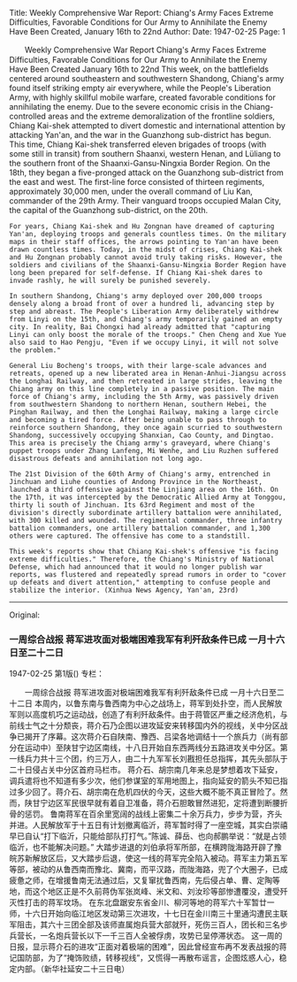 Title: Weekly Comprehensive War Report: Chiang's Army Faces Extreme Difficulties, Favorable Conditions for Our Army to Annihilate the Enemy Have Been Created, January 16th to 22nd
Author:
Date: 1947-02-25
Page: 1

　　Weekly Comprehensive War Report
    Chiang's Army Faces Extreme Difficulties, Favorable Conditions for Our Army to Annihilate the Enemy Have Been Created
    January 16th to 22nd
    This week, on the battlefields centered around southeastern and southwestern Shandong, Chiang's army found itself striking empty air everywhere, while the People's Liberation Army, with highly skillful mobile warfare, created favorable conditions for annihilating the enemy. Due to the severe economic crisis in the Chiang-controlled areas and the extreme demoralization of the frontline soldiers, Chiang Kai-shek attempted to divert domestic and international attention by attacking Yan'an, and the war in the Guanzhong sub-district has begun. This time, Chiang Kai-shek transferred eleven brigades of troops (with some still in transit) from southern Shaanxi, western Henan, and Lüliang to the southern front of the Shaanxi-Gansu-Ningxia Border Region. On the 18th, they began a five-pronged attack on the Guanzhong sub-district from the east and west. The first-line force consisted of thirteen regiments, approximately 30,000 men, under the overall command of Liu Kan, commander of the 29th Army. Their vanguard troops occupied Malan City, the capital of the Guanzhong sub-district, on the 20th.

    For years, Chiang Kai-shek and Hu Zongnan have dreamed of capturing Yan'an, deploying troops and generals countless times. On the military maps in their staff offices, the arrows pointing to Yan'an have been drawn countless times. Today, in the midst of crises, Chiang Kai-shek and Hu Zongnan probably cannot avoid truly taking risks. However, the soldiers and civilians of the Shaanxi-Gansu-Ningxia Border Region have long been prepared for self-defense. If Chiang Kai-shek dares to invade rashly, he will surely be punished severely.

    In southern Shandong, Chiang's army deployed over 200,000 troops densely along a broad front of over a hundred li, advancing step by step and abreast. The People's Liberation Army deliberately withdrew from Linyi on the 15th, and Chiang's army temporarily gained an empty city. In reality, Bai Chongxi had already admitted that "capturing Linyi can only boost the morale of the troops." Chen Cheng and Xue Yue also said to Hao Pengju, "Even if we occupy Linyi, it will not solve the problem."

    General Liu Bocheng's troops, with their large-scale advances and retreats, opened up a new liberated area in Henan-Anhui-Jiangsu across the Longhai Railway, and then retreated in large strides, leaving the Chiang army on this line completely in a passive position. The main force of Chiang's army, including the 5th Army, was passively driven from southwestern Shandong to northern Henan, southern Hebei, the Pinghan Railway, and then the Longhai Railway, making a large circle and becoming a tired force. After being unable to pass through to reinforce southern Shandong, they once again scurried to southwestern Shandong, successively occupying Shanxian, Cao County, and Dingtao. This area is precisely the Chiang army's graveyard, where Chiang's puppet troops under Zhang Lanfeng, Mi Wenhe, and Liu Ruzhen suffered disastrous defeats and annihilation not long ago.

    The 21st Division of the 60th Army of Chiang's army, entrenched in Jinchuan and Liuhe counties of Andong Province in the Northeast, launched a third offensive against the Linjiang area on the 16th. On the 17th, it was intercepted by the Democratic Allied Army at Tonggou, thirty li south of Jinchuan. Its 63rd Regiment and most of the division's directly subordinate artillery battalion were annihilated, with 300 killed and wounded. The regimental commander, three infantry battalion commanders, one artillery battalion commander, and 1,300 others were captured. The offensive has come to a standstill.

    This week's reports show that Chiang Kai-shek's offensive "is facing extreme difficulties." Therefore, the Chiang's Ministry of National Defense, which had announced that it would no longer publish war reports, was flustered and repeatedly spread rumors in order to "cover up defeats and divert attention," attempting to confuse people and stabilize the interior. (Xinhua News Agency, Yan'an, 23rd)



<hr /> 

Original: 


### 一周综合战报  蒋军进攻面对极端困难我军有利歼敌条件已成  一月十六日至二十二日

1947-02-25
第1版()
专栏：

　　一周综合战报
    蒋军进攻面对极端困难我军有利歼敌条件已成
    一月十六日至二十二日
    本周内，以鲁东南与鲁西南为中心之战场上，蒋军到处扑空，而人民解放军则以高度机巧之运动战，创造了有利歼敌条件。由于蒋管区严重之经济危机，与前线士气之十分颓丧，蒋介石乃企图以进攻延安来转移国内外的视线，关中分区战争已揭开了序幕。这次蒋介石自陕南、豫西、吕梁各地调结十一个旅兵力（尚有部分在运动中）至陕甘宁边区南线，十八日开始自东西两线分五路进攻关中分区。第一线兵力共十三个团，约三万人，由二十九军军长刘戡担任总指挥，其先头部队于二十日侵占关中分区首府马栏市。
    蒋介石、胡宗南几年来总是梦想着攻下延安，调兵遣将也不知道有多少次，他们参谋室的军用地图上，指向延安的箭头不知已指过多少回了。蒋介石、胡宗南在危机四伏的今天，这些大概不能不真正冒险了。然而，陕甘宁边区军民很早就有着自卫准备，蒋介石胆敢冒然进犯，定将遭到断腰折骨的惩罚。
    鲁南蒋军在百余里宽阔的战线上密集二十余万兵力，步步为营，齐头并进。人民解放军于十五日有计划撤离临沂，蒋军暂时得了一座空城，其实白崇禧早已自认“打下临沂，只能给部队打打气。”陈诚、薛岳、也向郝鹏举说：“就是占领临沂，也不能解决问题。”
    大踏步进退的刘伯承将军所部，在横跨陇海路开辟了豫皖苏新解放区后，又大踏步后退，使这一线的蒋军完全陷入被动。蒋军主力第五军等部，被动的从鲁西南而豫北、冀南，而平汉路，而陇海路，兜了个大圈子，已成疲惫之师，在增援鲁南无法通过后，又复窜扰鲁西南，先后侵占单、曹、定陶等地，而这个地区正是不久前蒋伪军张岚峰、米文和、刘汝珍等部惨遭覆没，遭受歼灭性打击的蒋军坟场。
    在东北盘踞安东省金川、柳河等地的蒋军六十军暂廿一师，十六日开始向临江地区发动第三次进攻，十七日在金川南三十里通沟遭民主联军阻击，其六十三团全部及该师直属炮兵营大部就歼，死伤三百人，团长和三名步兵营长，一名炮兵营长以下一千三百人全被俘虏，攻势已呈停滞状态。
    这一周的日报，显示蒋介石的进攻“正面对着极端的困难”，因此曾经宣布再不发表战报的蒋记国防部，为了“掩饰败绩，转移视线”，又慌得一再散布谣言，企图炫惑人心，稳定内部。（新华社延安二十三日电）
